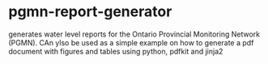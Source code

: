 # pgmn-report-generator
generates water level reports for the Ontario Provincial Monitoring Network (PGMN). CAn ylso be used as a simple example on how to generate a pdf document with figures and tables using python, pdfkit and jinja2 
